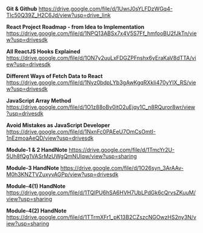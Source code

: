 **Git & Github**
https://drive.google.com/file/d/1UwrJ0sYLFDzWGq4-TIc50Q39Z_H2C6Jd/view?usp=drive_link

**React Project Roadmap - from Idea to Implementation**    
https://drive.google.com/file/d/1NPQ13ABSx7x4V5S7Ff_hmfooBU2fJkTn/view?usp=drivesdk

**All ReactJS Hooks Explained**
https://drive.google.com/file/d/1ON7y2uuLxFDGZPFnshx6yEraKaV8dTTA/view?usp=drivesdk


**Different Ways of Fetch Data to React**
https://drive.google.com/file/d/1Nyz0bdpLYb3gAwKgqRXkIi470yYIX_RS/view?usp=drivesdk 

**JavaScript Array Method**
https://drive.google.com/file/d/1O1z88oBv0itO2uEjqy1C_n8RQuror8wr/view?usp=drivesdk 

**Avoid Mistakes as JavaScript Developer**
https://drive.google.com/file/d/1NxnFc0PAEeU7OmCsOmtI-1nEzmoaAeQD/view?usp=drivesdk 

**Module-1 & 2 HandNote** 
https://drive.google.com/file/d/1TmcYr2U-5Uh8fQg1VASrMzUWgQmNUIqw/view?usp=sharing

**Module-3 HandNote** 
https://drive.google.com/file/d/1O26syn_3ArAAv-M0h3KNZTVZuxyvAGPp/view?usp=drivesdk

**Module-4(1) HandNote**
https://drive.google.com/file/d/1TQlPU6hSA6HVH7UbLPdGk6cQrvsZKuuM/view?usp=sharing

**Module-4(2) HandNote**
https://drive.google.com/file/d/1TTrmXFr1_pK13B2CZszcNGOwzHS2ny3N/view?usp=sharing









